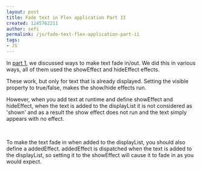 ```yaml
---
layout: post
title: Fade text in Flex application Part II
created: 1245762211
author: sefi
permalink: /js/fade-text-flex-application-part-ii
tags:
- JS
---
```

<p>In <a href="http://www.tikalk.com/flex/fade-text-flex-application-part-i" target="_blank">part 1</a>, we discussed ways to make text fade in/out. We did this in various ways, all of them used the showEffect and hideEffect effects.</p>
<p>These work, but only for text that is already displayed. Setting the visible property to true/false, makes the show/hide effects run.</p>
<p>However, when you add text at runtime and define showEffect and hideEffect, when the text is added to the displayList it is not considered as 'shown' and as a result the show effect does not run and the text simply appears with no effect.</p>
<p>&nbsp;</p>
<p>To make the text fade in when added to the displayList, you should also define a addedEffect. addedEffect is dispatched when the text is added to the displayList, so setting it to the showEffect will cause it to fade in as you would expect.</p>
